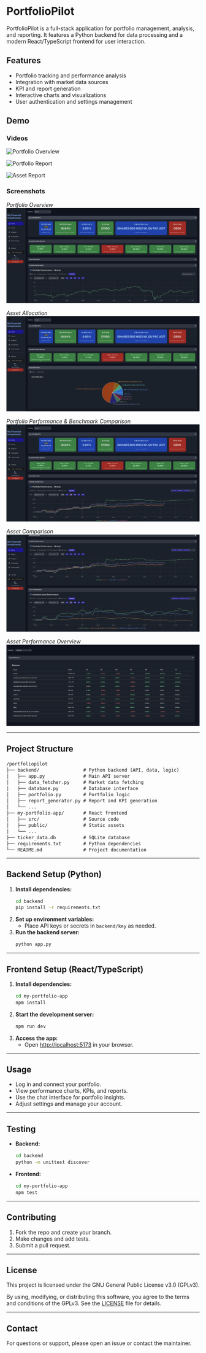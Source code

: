 # PortfolioPilot

PortfolioPilot is a full-stack application for portfolio management, analysis, and reporting. It features a Python backend for data processing and a modern React/TypeScript frontend for user interaction.

## Features

- Portfolio tracking and performance analysis
- Integration with market data sources
- KPI and report generation
- Interactive charts and visualizations
- User authentication and settings management

## Demo

### Videos

![Portfolio Overview](https://drive.google.com/file/d/1K5dMAa60Cw8ra5tfL7vbQO-3zEmvZgc6/view?usp=drive_link)

![Portfolio Report]([https://drive.google.com/file/d/1K5dMAa60Cw8ra5tfL7vbQO-3zEmvZgc6/view?usp=drive_link](https://drive.google.com/file/d/1xS9220xQtTgULe8qvE714PDpvw1m_yfl/view?usp=drive_link))

![Asset Report]([https://drive.google.com/file/d/1K5dMAa60Cw8ra5tfL7vbQO-3zEmvZgc6/view?usp=drive_link](https://drive.google.com/file/d/1YnAKZlb-c1PLWwSPOZWYSa2tZiBa5Dw8/view?usp=drive_link))


### Screenshots

*Portfolio Overview*
![Dashboard Screenshot](demo/Screenshot%202025-07-10%20alle%2009.42.32.png)

*Asset Allocation*
![Portfolio KPIs](demo/Screenshot%202025-07-10%20alle%2009.42.40.png)

*Portfolio Performance & Benchmark Comparison*
![Performance Chart](demo/Screenshot%202025-07-10%20alle%2009.43.08.png)

*Asset Comparison*
![Asset Allocation](demo/Screenshot%202025-07-10%20alle%2009.43.31.png)

*Asset Performance Overview*
![Portfolio Details](demo/Screenshot%202025-07-10%20alle%2009.45.21.png)


---

## Project Structure

```
/portfoliopilot
├── backend/                # Python backend (API, data, logic)
│   ├── app.py              # Main API server
│   ├── data_fetcher.py     # Market data fetching
│   ├── database.py         # Database interface
│   ├── portfolio.py        # Portfolio logic
│   ├── report_generator.py # Report and KPI generation
│   └── ...
├── my-portfolio-app/       # React frontend
│   ├── src/                # Source code
│   ├── public/             # Static assets
│   └── ...
├── ticker_data.db          # SQLite database
├── requirements.txt        # Python dependencies
└── README.md               # Project documentation
```

---

## Backend Setup (Python)

1. **Install dependencies:**
   ```bash
   cd backend
   pip install -r requirements.txt
   ```
2. **Set up environment variables:**
   - Place API keys or secrets in `backend/key` as needed.
3. **Run the backend server:**
   ```bash
   python app.py
   ```

---

## Frontend Setup (React/TypeScript)

1. **Install dependencies:**
   ```bash
   cd my-portfolio-app
   npm install
   ```
2. **Start the development server:**
   ```bash
   npm run dev
   ```
3. **Access the app:**
   - Open [http://localhost:5173](http://localhost:5173) in your browser.

---

## Usage

- Log in and connect your portfolio.
- View performance charts, KPIs, and reports.
- Use the chat interface for portfolio insights.
- Adjust settings and manage your account.

---

## Testing

- **Backend:**
  ```bash
  cd backend
  python -m unittest discover
  ```
- **Frontend:**
  ```bash
  cd my-portfolio-app
  npm test
  ```

---

## Contributing

1. Fork the repo and create your branch.
2. Make changes and add tests.
3. Submit a pull request.

---

## License

This project is licensed under the GNU General Public License v3.0 (GPLv3).

By using, modifying, or distributing this software, you agree to the terms and conditions of the GPLv3. See the [LICENSE](./LICENSE) file for details.

---

## Contact

For questions or support, please open an issue or contact the maintainer.

